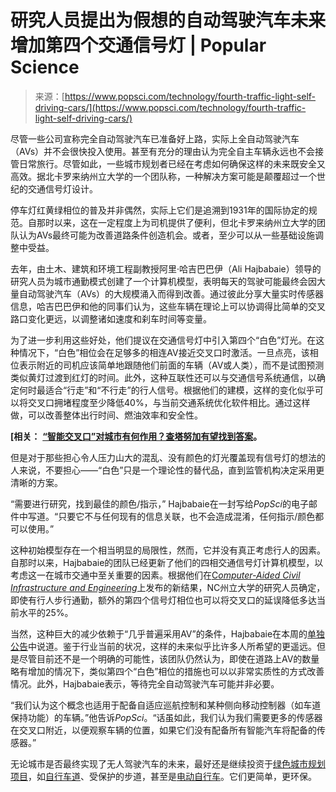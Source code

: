 <!--yml

category: 未分类

date: 2024-05-27 15:00:41

-->

# 研究人员提出为假想的自动驾驶汽车未来增加第四个交通信号灯 | Popular Science

> 来源：[https://www.popsci.com/technology/fourth-traffic-light-self-driving-cars/](https://www.popsci.com/technology/fourth-traffic-light-self-driving-cars/)

尽管一些公司宣称完全自动驾驶汽车已准备好上路，实际上全自动驾驶汽车（AVs）并不会很快投入使用。甚至有充分的理由认为完全自主车辆永远也不会接管日常旅行。尽管如此，一些城市规划者已经在考虑如何确保这样的未来既安全又高效。据北卡罗来纳州立大学的一个团队称，一种解决方案可能是颠覆超过一个世纪的交通信号灯设计。

停车灯红黄绿相位的普及并非偶然，实际上它们是追溯到1931年的国际协定的规范。自那时以来，这在一定程度上为司机提供了便利，但北卡罗来纳州立大学的团队认为AVs最终可能为改善道路条件创造机会。或者，至少可以从一些基础设施调整中受益。

去年，由土木、建筑和环境工程副教授阿里·哈吉巴巴伊（Ali Hajbabaie）领导的研究人员为城市通勤模式创建了一个计算机模型，表明每天的驾驶可能最终会因大量自动驾驶汽车（AVs）的大规模涌入而得到改善。通过彼此分享大量实时传感器信息，哈吉巴巴伊和他的同事们认为，这些车辆在理论上可以协调得比简单的交叉路口变化更远，以调整诸如速度和刹车时间等变量。

为了进一步利用这些好处，他们提议在交通信号灯中引入第四个“白色”灯光。在这种情况下，“白色”相位会在足够多的相连AV接近交叉口时激活。一旦点亮，该相位表示附近的司机应该简单地跟随他们前面的车辆（AV或人类），而不是试图预测类似黄灯过渡到红灯的时间。此外，这种互联性还可以与交通信号系统通信，以确定何时最适合“行走”和“不行走”的行人信号。根据他们的建模，这样的变化似乎可以将交叉口拥堵程度至少降低40%，与当前交通系统优化软件相比。通过这样做，可以改善整体出行时间、燃油效率和安全性。

**[相关：** [**“智能交叉口”对城市有何作用？查塔努加有望找到答案**](https://www.popsci.com/technology/smart-intersections-chattanooga-tennessee/)**。**

但是对于那些担心令人压力山大的混乱、没有颜色的灯光覆盖现有信号灯的想法的人来说，不要担心——“白色”只是一个理论性的替代品，直到监管机构决定采用更清晰的方案。

“需要进行研究，找到最佳的颜色/指示，” Hajbabaie在一封写给*PopSci*的电子邮件中写道。“只要它不与任何现有的信息关联，也不会造成混淆，任何指示/颜色都可以使用。”

这种初始模型存在一个相当明显的局限性，然而，它并没有真正考虑行人的因素。自那时以来，Hajbabaie的团队已经更新了他们的四相交通信号灯计算机模型，以考虑这一在城市交通中至关重要的因素。根据他们在[C*omputer-Aided Civil Infrastructure and Engineering*](https://onlinelibrary.wiley.com/doi/10.1111/mice.13178)上发布的新结果，NC州立大学的研究人员确定，即使有行人步行通勤，额外的第四个信号灯相位也可以将交叉口的延误降低多达当前水平的25%。

当然，这种巨大的减少依赖于“几乎普遍采用AV”的条件，Hajbabaie在本周的[单独公告](https://news.ncsu.edu/2024/03/traffic-signal-pedestrians-vehicles/#:~:text=%E2%80%9COur%20earlier%20work%20introduced%20the,%2C%E2%80%9D%20says%20Ali%20Hajbabaie%2C%20corresponding)中说道。鉴于行业当前的状况，这样的未来似乎比许多人所希望的更遥远。但是尽管目前还不是一个明确的可能性，该团队仍然认为，即使在道路上AV的数量略有增加的情况下，类似第四个“白色”相位的措施也可以以非常实质性的方式改善情况。此外，Hajbabaie表示，等待完全自动驾驶汽车可能并非必要。

“我们认为这个概念也适用于配备自适应巡航控制和某种侧向移动控制器（如车道保持功能）的车辆。”他告诉*PopSci*。“话虽如此，我们认为我们需要更多的传感器在交叉口附近，以便观察车辆的位置，如果它们没有配备所有智能汽车将配备的传感器。”

无论城市是否最终实现了无人驾驶汽车的未来，最好还是继续投资于[绿色城市规划项目](https://www.popsci.com/science/complete-streets-open-city-design-pandemic/)，如[自行车道](https://www.popsci.com/diy/biking-safety-tips/)、受保护的步道，甚至是[电动自行车](https://www.popsci.com/gear/best-electric-commuter-bikes/)。它们更简单，更环保。
